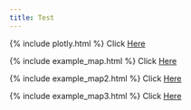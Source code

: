 ```yaml
---
title: Test
---
```


{% include plotly.html %}
Click [Here](./plotly.html)

{% include example_map.html %}
Click [Here](./example_map.html)

{% include example_map2.html %}
Click [Here](./example_map2.html)

{% include example_map3.html %}
Click [Here](./example_map3.html)